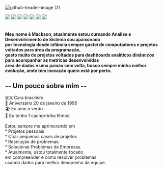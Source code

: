 
![github-header-image (2)](https://github.com/DouglasRm2/DouglasRm2/assets/136249879/039e5d52-3125-4151-a968-3dc0def885d2)


<div>

 <img src="https://img.icons8.com/?size=100&id=13441&format=png&color=000000" style="max-width: 100%;">
 
 <img src="https://img.icons8.com/?size=100&id=xSkewUSqtErH&format=png&color=000000" style="max-width: 100%;">
 
 <img src="https://img.icons8.com/?size=100&id=J0SgMWzAxqFj&format=png&color=000000" style="max-width: 100%;">
 
<img src="https://img.icons8.com/?size=100&id=qYfwpsRXEcpc&format=png&color=000000" style="max-width: 100%;">

<img src="https://img.icons8.com/?size=100&id=ezUTJdV6xvqx&format=png&color=000000" style="max-width: 100%;">

<img src="https://img.icons8.com/?size=100&id=Rffi8qeb2fK5&format=png&color=000000" style="max-width: 100%;">


<img src="https://img.icons8.com/?size=100&id=ewGOClUtmFX4&format=png&color=000000" style="max-width: 100%;">

</div>
<br>
<div>    </div>
<h4>   Meu nome é Mackson, atualmente estou cursando Analise e Desenvolvimento de Sistema 
  sou apaixonado <br> por tecnologia desde infância sempre gostei de computadores e projetos voltados 
  para área da programação, <br>  gosto muito de projetos  voltados para dashboards analíticos
  dinâmicos para acompanhar as metricas desenvolvidas <br> área de dados é uma paixão sem volta, 
  busco sempre minha melhor evolução, onde tem inovação quero está por perto.

</h4>


<h2> -- Um pouco sobre mim -- </h2> 
🇧🇷 Cara brasileiro 
<br>
👶 Aniversário 20 de janeiro de 1996
<br>
🏖️ Eu amo o verão 
<br>
🐩 Eu tenho 1 cachorrinha fêmea   
<br> 
<br> 
    Estou sempre me aprimorando em <br>
   ° Projetos pessoais <br>
   ° Criar pequenos casos de projetos <br>
   ° Resolução de problemas. <br>
   ° Solucionar Problemas de Empresas. <br>
   ° Atualmente, estou totalmente focado <br> em compreender e como resolver problemas  <br> usando dados para melhor desepenho da equipe.
</div>
<br> 

</div>
<div> 
<br>





